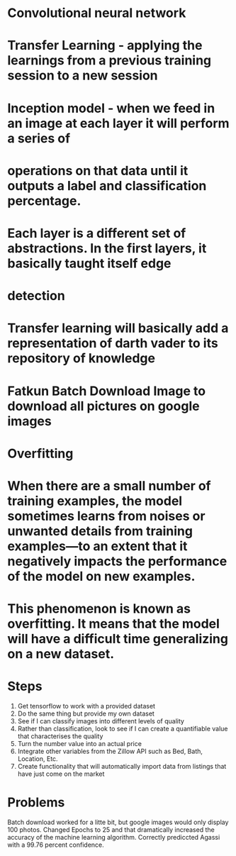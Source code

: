 # Convolutional neural network
# Transfer Learning - applying the learnings from a previous training session to a new session
# Inception model - when we feed in an image at each layer it will perform a series of 
# operations on that data until it outputs a label and classification percentage. 
# Each layer is a different set of abstractions. In the first layers, it basically taught itself edge 
 # detection
 # Transfer learning will basically add a representation of darth vader to its repository of knowledge
 

 # Fatkun Batch Download Image to download all pictures on google images    


# Overfitting
# When there are a small number of training examples, the model sometimes learns from noises or unwanted details from training examples—to an extent that it negatively impacts the performance of the model on new examples. 
# This phenomenon is known as overfitting. It means that the model will have a difficult time generalizing on a new dataset.



# Steps

1. Get tensorflow to work with a provided dataset
2. Do the same thing but provide my own dataset
3. See if I can classify images into different levels of quality
4. Rather than classification, look to see if I can create a quantifiable value that characterises the quality
5. Turn the number value into an actual price
6. Integrate other variables from the Zillow API such as Bed, Bath, Location, Etc. 
7. Create functionality that will automatically import data from listings that have just come on the market

# Problems

Batch download worked for a litte bit, but google images would only display 100 photos. 
Changed Epochs to 25 and that dramatically increased the accuracy of the machine learning algorithm.
Correctly prediccted Agassi with a 99.76 percent confidence.